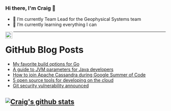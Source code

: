 ### Hi there, I'm Craig 👋

<!--
**CraigTeelFugro/CraigTeelFugro** is a ✨ _special_ ✨ repository because its `README.md` (this file) appears on your GitHub profile.

Here are some ideas to get you started:
-->

- 🔭 I’m currently Team Lead for the Geophysical Systems team
- 🌱 I’m currently learning everything I can

[<img align="left" alt="Craig Teel | LinkedIn" width="22px" src="https://cdn.jsdelivr.net/npm/simple-icons@v3/icons/linkedin.svg" />][linkedin]

---

# GitHub Blog Posts

<!-- BLOG-POST-LIST:START -->
- [My favorite build options for Go](https://opensource.com/article/22/4/go-build-options)
- [A guide to JVM parameters for Java developers](https://opensource.com/article/22/4/jvm-parameters-java-developers)
- [How to join Apache Cassandra during Google Summer of Code](https://opensource.com/article/22/4/apache-cassandra-google-summer-code-program)
- [5 open source tools for developing on the cloud](https://opensource.com/article/22/4/open-source-tools-developing-cloud)
- [Git security vulnerability announced](https://github.blog/2022-04-12-git-security-vulnerability-announced/)
<!-- BLOG-POST-LIST:END -->

## [![Craig's github stats](https://github-readme-stats.vercel.app/api?username=craigteelfugro)](https://github.com/anuraghazra/github-readme-stats)


[linkedin]: https://linkedin.com/in/craig-teel-b8786771
